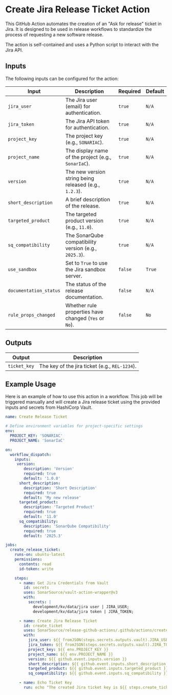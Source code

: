 # Create Jira Release Ticket Action

This GitHub Action automates the creation of an "Ask for release" ticket in Jira. It is designed to be used in release workflows to standardize the process of requesting a new software release.

The action is self-contained and uses a Python script to interact with the Jira API.

## Inputs

The following inputs can be configured for the action:

| Input                  | Description                                            | Required | Default |
|------------------------|--------------------------------------------------------|----------|---------|
| `jira_user`            | The Jira user (email) for authentication.              | `true`   | `N/A`   |
| `jira_token`           | The Jira API token for authentication.                 | `true`   | `N/A`   |
| `project_key`          | The project key (e.g., `SONARIAC`).                    | `true`   | `N/A`   |
| `project_name`         | The display name of the project (e.g., `SonarIaC`).    | `true`   | `N/A`   |
| `version`              | The new version string being released (e.g., `1.2.3`). | `true`   | `N/A`   |
| `short_description`    | A brief description of the release.                    | `true`   | `N/A`   |
| `targeted_product`     | The targeted product version (e.g., `11.0`).           | `true`   | `N/A`   |
| `sq_compatibility`     | The SonarQube compatibility version (e.g., `2025.3`).  | `true`   | `N/A`   |
| `use_sandbox`          | Set to `True` to use the Jira sandbox server.          | `false`  | `True`  |
| `documentation_status` | The status of the release documentation.               | `false`  | `N/A`   |
| `rule_props_changed`   | Whether rule properties have changed (`Yes` or `No`).  | `false`  | `No`    |

## Outputs

| Output       | Description                                    |
|--------------|------------------------------------------------|
| `ticket_key` | The key of the jira ticket (e.g., `REL-1234`). |

## Example Usage

Here is an example of how to use this action in a workflow. This job will be triggered manually and will create a Jira release ticket using the provided inputs and secrets from HashiCorp Vault.

```yaml
name: Create Release Ticket

# Define environment variables for project-specific settings
env:
  PROJECT_KEY: 'SONARIAC'
  PROJECT_NAME: 'SonarIaC'

on:
  workflow_dispatch:
    inputs:
     version:
        description: 'Version'
        required: true
        default: '1.0.0'
      short_description:
        description: 'Short Description'
        required: true
        default: 'My new release'
      targeted_product:
        description: 'Targeted Product'
        required: true
        default: '11.0'
      sq_compatibility:
        description: 'SonarQube Compatibility'
        required: true
        default: '2025.3'

jobs:
  create_release_ticket:
    runs-on: ubuntu-latest
    permissions:
      contents: read
      id-token: write

    steps:
      - name: Get Jira Credentials from Vault
        id: secrets
        uses: SonarSource/vault-action-wrapper@v3
        with:
          secrets: |
            development/kv/data/jira user | JIRA_USER;
            development/kv/data/jira token | JIRA_TOKEN;

      - name: Create Jira Release Ticket
        id: create_ticket
        uses: SonarSource/release-github-actions/.github/actions/create-jira-release-ticket
        with:
          jira_user: ${{ fromJSON(steps.secrets.outputs.vault).JIRA_USER }}
          jira_token: ${{ fromJSON(steps.secrets.outputs.vault).JIRA_TOKEN }}
          project_key: ${{ env.PROJECT_KEY }}
          project_name: ${{ env.PROJECT_NAME }}
          version: ${{ github.event.inputs.version }}
          short_description: ${{ github.event.inputs.short_description }}
          targeted_product: ${{ github.event.inputs.targeted_product }}
          sq_compatibility: ${{ github.event.inputs.sq_compatibility }}

      - name: Echo Ticket Key
        run: echo "The created Jira ticket key is ${{ steps.create_ticket.outputs.ticket_key }}"